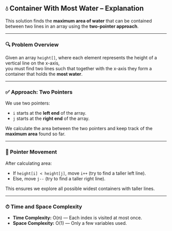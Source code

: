 ## 💧 Container With Most Water – Explanation

This solution finds the **maximum area of water** that can be contained between two lines in an array using the **two-pointer approach**.

---

### 🔍 Problem Overview

Given an array `height[]`, where each element represents the height of a vertical line on the x-axis,  
you must find two lines such that together with the x-axis they form a container that holds the **most water**.

---

### ✅ Approach: Two Pointers

We use two pointers:
- `i` starts at the **left end** of the array.
- `j` starts at the **right end** of the array.

We calculate the area between the two pointers and keep track of the **maximum area** found so far.

---

### 🔁 Pointer Movement

After calculating area:
- If `height[i] < height[j]`, move `i++` (try to find a taller left line).
- Else, move `j--` (try to find a taller right line).

This ensures we explore all possible widest containers with taller lines.

---

### ⏱ Time and Space Complexity

- **Time Complexity:** O(n) — Each index is visited at most once.
- **Space Complexity:** O(1) — Only a few variables used.
